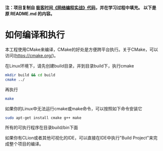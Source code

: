 **注：项目复制自 [极客时间《网络编程实战》代码](<https://github.com/froghui/yolanda>)，并在学习过程中填充。 以下是原 README.md 的内容。**

# 如何编译和执行

本工程使用CMake来编译，CMake的好处是方便跨平台执行。关于CMake，可以访问(https://cmake.org/)。

在Linux环境下，请先创建build目录，并到目录build下，执行cmake
```bash
mkdir build && cd build
cmake ../
```

再执行
```bash
make
```

如果你的Linux中无法运行cmake或make命令，可以按照如下命令安装它
```bash
sudo apt-get install cmake g++ make
```

所有的可执行程序在目录build/bin下面


如果你有CLion或者其他可视化的IDE，可以直接在IDE中执行"Build Project"来完成整个项目的编译。


